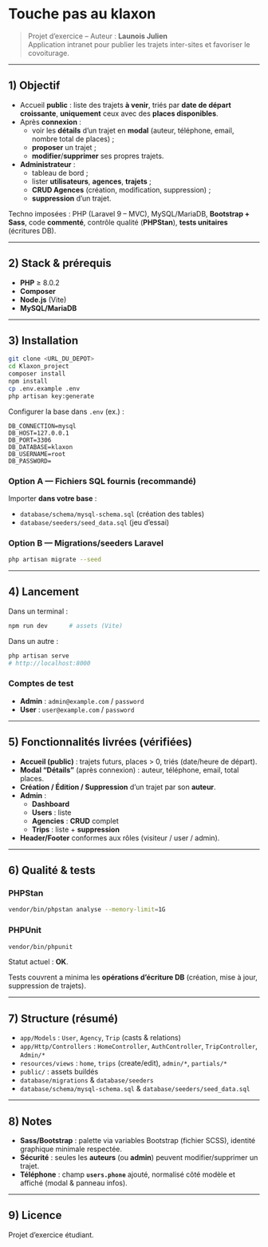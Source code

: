 # Touche pas au klaxon

> Projet d’exercice – Auteur : **Launois Julien**  
> Application intranet pour publier les trajets inter-sites et favoriser le covoiturage.

---

## 1) Objectif

- Accueil **public** : liste des trajets **à venir**, triés par **date de départ croissante**, **uniquement** ceux avec des **places disponibles**.  
- Après **connexion** :
  - voir les **détails** d’un trajet en **modal** (auteur, téléphone, email, nombre total de places) ;
  - **proposer** un trajet ;
  - **modifier**/**supprimer** ses propres trajets.
- **Administrateur** :
  - tableau de bord ;
  - lister **utilisateurs**, **agences**, **trajets** ;
  - **CRUD Agences** (création, modification, suppression) ;
  - **suppression** d’un trajet.

Techno imposées : PHP (Laravel 9 – MVC), MySQL/MariaDB, **Bootstrap + Sass**, code **commenté**, contrôle qualité (**PHPStan**), **tests unitaires** (écritures DB).

---

## 2) Stack & prérequis

- **PHP** ≥ 8.0.2  
- **Composer**  
- **Node.js** (Vite)  
- **MySQL/MariaDB**

---

## 3) Installation

```bash
git clone <URL_DU_DEPOT>
cd Klaxon_project
composer install
npm install
cp .env.example .env
php artisan key:generate
```

Configurer la base dans `.env` (ex.) :
```
DB_CONNECTION=mysql
DB_HOST=127.0.0.1
DB_PORT=3306
DB_DATABASE=klaxon
DB_USERNAME=root
DB_PASSWORD=
```

### Option A — Fichiers SQL fournis (recommandé)
Importer **dans votre base** :
- `database/schema/mysql-schema.sql` (création des tables)
- `database/seeders/seed_data.sql` (jeu d’essai)

### Option B — Migrations/seeders Laravel
```bash
php artisan migrate --seed
```

---

## 4) Lancement

Dans un terminal :
```bash
npm run dev      # assets (Vite)
```
Dans un autre :
```bash
php artisan serve
# http://localhost:8000
```

### Comptes de test
- **Admin** : `admin@example.com` / `password`  
- **User**  : `user@example.com`  / `password`

---

## 5) Fonctionnalités livrées (vérifiées)

- **Accueil (public)** : trajets futurs, places > 0, triés (date/heure de départ).  
- **Modal “Détails”** (après connexion) : auteur, téléphone, email, total places.  
- **Création / Édition / Suppression** d’un trajet par son **auteur**.  
- **Admin** :
  - **Dashboard**
  - **Users** : liste
  - **Agencies** : **CRUD** complet
  - **Trips** : liste + **suppression**
- **Header/Footer** conformes aux rôles (visiteur / user / admin).

---

## 6) Qualité & tests

### PHPStan
```bash
vendor/bin/phpstan analyse --memory-limit=1G
```

### PHPUnit
```bash
vendor/bin/phpunit
```
Statut actuel : **OK**.

Tests couvrent a minima les **opérations d’écriture DB** (création, mise à jour, suppression de trajets).

---

## 7) Structure (résumé)

- `app/Models` : `User`, `Agency`, `Trip` (casts & relations)  
- `app/Http/Controllers` : `HomeController`, `AuthController`, `TripController`, `Admin/*`  
- `resources/views` : `home`, `trips` (create/edit), `admin/*`, `partials/*`  
- `public/` : assets buildés  
- `database/migrations` & `database/seeders`  
- `database/schema/mysql-schema.sql` & `database/seeders/seed_data.sql`

---

## 8) Notes

- **Sass/Bootstrap** : palette via variables Bootstrap (fichier SCSS), identité graphique minimale respectée.  
- **Sécurité** : seules les **auteurs** (ou **admin**) peuvent modifier/supprimer un trajet.  
- **Téléphone** : champ **`users.phone`** ajouté, normalisé côté modèle et affiché (modal & panneau infos).

---

## 9) Licence

Projet d’exercice étudiant.
